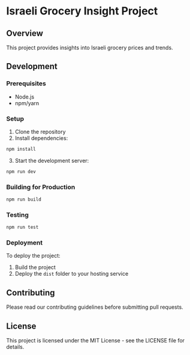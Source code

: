 # Israeli Grocery Insight Project

## Overview

This project provides insights into Israeli grocery prices and trends.

## Development

### Prerequisites

- Node.js
- npm/yarn

### Setup

1. Clone the repository
2. Install dependencies:

```bash
npm install
```

3. Start the development server:

```bash
npm run dev
```

### Building for Production

```bash
npm run build
```

### Testing

```bash
npm run test
```

### Deployment

To deploy the project:

1. Build the project
2. Deploy the `dist` folder to your hosting service

## Contributing

Please read our contributing guidelines before submitting pull requests.

## License

This project is licensed under the MIT License - see the LICENSE file for details.
